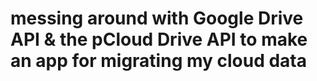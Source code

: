# messing around with Google Drive API & the pCloud Drive API to make an app for migrating my cloud data

